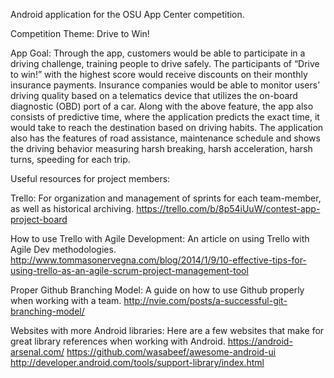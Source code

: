 Android application for the OSU App Center competition.

Competition Theme: Drive to Win!

App Goal: Through the app, customers would be able to participate in a driving challenge, training people to drive safely.
The participants of “Drive to win!” with the highest score would receive discounts on their monthly insurance payments.
Insurance companies would be able to monitor users’ driving quality based on a telematics device that utilizes the
on-board diagnostic (OBD) port of a car. Along with the above feature, the app also consists of predictive time, where the
application predicts the exact time, it would take to reach the destination based on driving habits. The application also
has the features of road assistance, maintenance schedule and shows the driving behavior measuring harsh breaking, harsh
acceleration, harsh turns, speeding for each trip.

Useful resources for project members:

Trello:
For organization and management of sprints for each team-member, as well as historical archiving.
https://trello.com/b/8p54iUuW/contest-app-project-board

How to use Trello with Agile Development:
An article on using Trello with Agile Dev methodologies.
http://www.tommasonervegna.com/blog/2014/1/9/10-effective-tips-for-using-trello-as-an-agile-scrum-project-management-tool

Proper Github Branching Model:
A guide on how to use Github properly when working with a team.
http://nvie.com/posts/a-successful-git-branching-model/

Websites with more Android libraries:
Here are a few websites that make for great library references when working with Android.
https://android-arsenal.com/
https://github.com/wasabeef/awesome-android-ui
http://developer.android.com/tools/support-library/index.html
